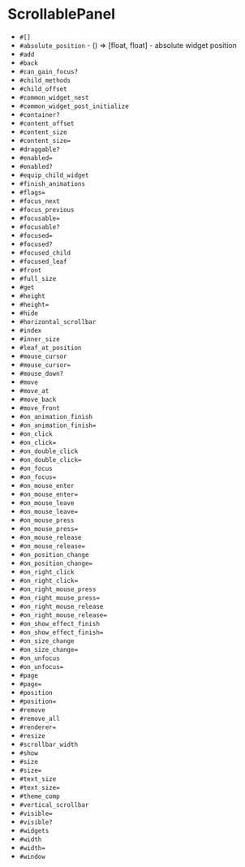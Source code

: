 ScrollablePanel
===
- `#[]`
- `#absolute_position` - () => [float, float] - absolute widget position
- `#add`
- `#back`
- `#can_gain_focus?`
- `#child_methods`
- `#child_offset`
- `#common_widget_nest`
- `#common_widget_post_initialize`
- `#container?`
- `#content_offset`
- `#content_size`
- `#content_size=`
- `#draggable?`
- `#enabled=`
- `#enabled?`
- `#equip_child_widget`
- `#finish_animations`
- `#flags=`
- `#focus_next`
- `#focus_previous`
- `#focusable=`
- `#focusable?`
- `#focused=`
- `#focused?`
- `#focused_child`
- `#focused_leaf`
- `#front`
- `#full_size`
- `#get`
- `#height`
- `#height=`
- `#hide`
- `#horizontal_scrollbar`
- `#index`
- `#inner_size`
- `#leaf_at_position`
- `#mouse_cursor`
- `#mouse_cursor=`
- `#mouse_down?`
- `#move`
- `#move_at`
- `#move_back`
- `#move_front`
- `#on_animation_finish`
- `#on_animation_finish=`
- `#on_click`
- `#on_click=`
- `#on_double_click`
- `#on_double_click=`
- `#on_focus`
- `#on_focus=`
- `#on_mouse_enter`
- `#on_mouse_enter=`
- `#on_mouse_leave`
- `#on_mouse_leave=`
- `#on_mouse_press`
- `#on_mouse_press=`
- `#on_mouse_release`
- `#on_mouse_release=`
- `#on_position_change`
- `#on_position_change=`
- `#on_right_click`
- `#on_right_click=`
- `#on_right_mouse_press`
- `#on_right_mouse_press=`
- `#on_right_mouse_release`
- `#on_right_mouse_release=`
- `#on_show_effect_finish`
- `#on_show_effect_finish=`
- `#on_size_change`
- `#on_size_change=`
- `#on_unfocus`
- `#on_unfocus=`
- `#page`
- `#page=`
- `#position`
- `#position=`
- `#remove`
- `#remove_all`
- `#renderer=`
- `#resize`
- `#scrollbar_width`
- `#show`
- `#size`
- `#size=`
- `#text_size`
- `#text_size=`
- `#theme_comp`
- `#vertical_scrollbar`
- `#visible=`
- `#visible?`
- `#widgets`
- `#width`
- `#width=`
- `#window`
